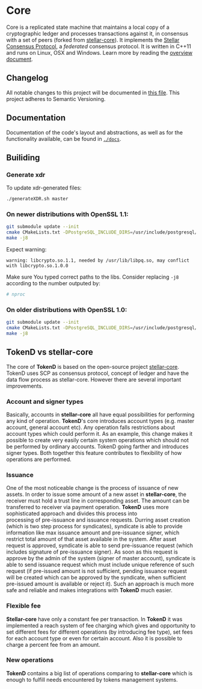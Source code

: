 # Core

Core is a replicated state machine that maintains a local copy of a cryptographic ledger and processes transactions against it, in consensus with a set of peers (forked from [stellar-core](https://github.com/stellar/stellar-core)).
It implements the [Stellar Consensus Protocol](https://github.com/stellar/stellar-core/blob/master/src/scp/readme.md), a _federated_ consensus protocol.
It is written in C++11 and runs on Linux, OSX and Windows.
Learn more by reading the [overview document](https://gitlab.com/tokend/core/blob/master/docs/readme.md).

## Changelog

All notable changes to this project will be documented in [this file](https://gitlab.com/tokend/core/blob/master/docs/CHANGELOG.md). This project adheres to Semantic Versioning.

## Documentation

Documentation of the code's layout and abstractions, as well as for the
functionality available, can be found in
[`./docs`](https://gitlab.com/tokend/core/tree/master/docs).

## Builiding

### Generate xdr

To update xdr-generated files:

```bash
./generateXDR.sh master
```

### On newer distributions with OpenSSL 1.1:

```sh
git submodule update --init
cmake CMakeLists.txt -DPostgreSQL_INCLUDE_DIRS=/usr/include/postgresql/ -DPostgreSQL_LIBRARIES=/usr/lib/libpq.so -DOPENSSL_ROOT_DIR=/usr/lib/openssl-1.0 -DOPENSSL_LIBRARIES=/usr/lib/openssl-1.0 -DOPENSSL_INCLUDE_DIR=/usr/include/openssl-1.0
make -j8
```

Expect warning:

```
warning: libcrypto.so.1.1, needed by /usr/lib/libpq.so, may conflict with libcrypto.so.1.0.0
```

Make sure You typed correct paths to the libs. Consider replacing `-j8` according to the number outputed by:

```sh
# nproc
```

### On older distributions with OpenSSL 1.0:

```sh
git submodule update --init
cmake CMakeLists.txt -DPostgreSQL_INCLUDE_DIRS=/usr/include/postgresql/ -DPostgreSQL_LIBRARIES=/usr/lib/libpq.so
make -j8
```

## TokenD vs stellar-core

The core of **TokenD** is based on the open-source project [stellar-core](github.com/stellar/stellar-core).
TokenD uses SCP as consensus protocol, concept of ledger
and have the data flow process as stellar-core.
However there are several important improvements.

### Account and signer types

Basically, accounts in **stellar-core** all have equal 
possibilities for performing any kind of operation. 
**TokenD**'s core introduces account types (e.g. master account, general account etc).
Any operation falls restrictions about account types which 
could perform it. As an example, this change makes it possible to create very easily 
certain system operations which should not be performed by ordinary accounts. 
TokenD going farther and introduces signer types.
Both together this feature contributes to flexibility of how operations are performed.

### Issuance

One of the most noticeable change is the process of issuance of new assets.
In order to issue some amount of a new asset in **stellar-core**, the receiver must 
hold a trust line in corresponding asset. The amount can be transferred to receiver via 
payment operation.
**TokenD** uses more sophisticated approach and divides this process into  
processing of pre-issuance and issuance requests. Durring asset creation (which is two step process for syndicates),
syndicate is able to provide information like max issuance amount and pre-issuance signer, which restrict total amount of that asset available in the system.
After asset request is approved, syndicate is able to send pre-issuance request (which includes signature of pre-issuance signer).
As soon as this request is approve by the admin of the system (signer of master account), syndicate is able to send issuance request which must include unique reference of such request
(if pre-issued amount is not sufficient, pending issuance request will be created
which can be approved by the syndicate, when sufficient pre-issued amount is available or reject it).
Such an approach is much more safe and reliable and makes integrations with **TokenD** much easier.

### Flexible fee

**Stellar-core** have only a constant fee per transaction.
In **TokenD** it was implemented a reach system of fee charging which 
gives and opportunity to set different fees for different operations (by introducing fee type),
set fees for each account type or even for certain account.
Also it is possible to charge a percent fee from an amount.

### New operations

**TokenD** contains a big list of operations 
comparing to **stellar-core** which is enough to fulfill needs encountered by tokens management systems.
